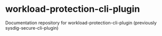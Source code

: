 # workload-protection-cli-plugin

Documentation repository for workload-protection-cli-plugin (previously sysdig-secure-cli-plugin)
